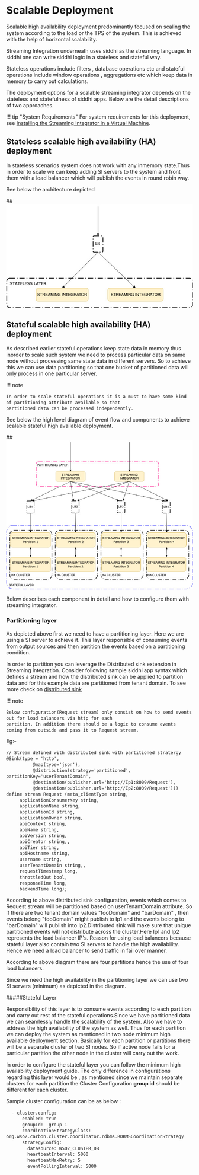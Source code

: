 # Scalable Deployment

Scalable high availability deployment predominantly focused on scaling the system according to the load or the TPS of
the system. This is achieved with the help of horizontal scalability.

Streaming Integration underneath uses siddhi as the streaming language. In siddhi one can write siddhi logic in a 
stateless and stateful way. 

Stateless operations include filters , database operations etc and stateful operations include window operations , 
aggregations etc which keep data in memory to carry out calculations.

The deployment options for a scalable streaming integrator depends on the stateless and statefulness of siddhi apps. 
Below are the detail descriptions of two approaches.

!!! tip "System Requirements"
    For system requirements for this deployment, see [Installing the Streaming Integrator in a Virtual Machine](installing-si-in-vm.md).


## Stateless scalable high availability (HA) deployment

In stateless scenarios system does not work with any inmemory state.Thus in order to scale we can keep adding SI servers
 to the system and front them with a load balancer which will publish the events in round robin way. 
 
See below the architecture depicted 

##![overview](../images/statelessDeploymentOverview.jpg?)



## Stateful scalable high availability (HA) deployment

As described earlier stateful operations keep state data in memory thus inorder to scale such system we need to process 
particular data on same node without processing same state data in different servers. So to achieve this we can use data 
partitioning so that one bucket of partitioned data will only process in one particular server. 

!!! note

    In order to scale stateful operations it is a must to have some kind of partitioning attribute available so that 
    partitioned data can be processed independently.

See below the high level diagram of event flow and components to achieve scalable stateful high available deployment.

##![overview](../images/statefulDeploymentOverview.jpg?)

Below describes each component in detail and how to configure them with streaming integrator.

### Partitioning layer

As depicted above first we need to have a partitioning layer. Here we are using a SI server to achieve it. This layer 
responsible of consuming events from output sources and then partition the events based on a partitioning condition. 

In order to partition you can leverage the Distributed sink extension in Streaming integration. Consider following 
sample siddhi app syntax which defines a stream and how the distributed sink can be applied to partition data and for
this example data are partitioned from tenant domain. To see more check on 
<a target="_blank" href="https://siddhi.io/en/v5.0/docs/query-guide/#distributed-sink">distributed sink</a>

!!! note

    Below configuration(Request stream) only consist on how to send events out for load balancers via http for each 
    partition. In addition there should be a logic to consume events coming from outside and pass it to Request stream.

Eg:-

    // Stream defined with distributed sink with partitioned stratergy      
    @Sink(type = 'http',
              @map(type='json'),
              @distribution(strategy='partitioned', partitionKey='userTenantDomain',
              @destination(publisher.url='http://Ip1:8009/Request'),
              @destination(publisher.url='http://Ip2:8009/Request')))
    define stream Request (meta_clientType string,
         applicationConsumerKey string,
         applicationName string,
         applicationId string,
         applicationOwner string,
         apiContext string,
         apiName string,
         apiVersion string,
         apiCreator string,,
         apiTier string,
         apiHostname string,
         username string,
         userTenantDomain string,,
         requestTimestamp long,
         throttledOut bool,
         responseTime long,
         backendTime long);
         
    
According to above distributed sink configuration, events which comes to Request stream will be partitioned based on 
userTenantDomain attribute. So if there are two tenant domain values "fooDomain" and "barDomain" , then events belong 
"fooDomain" might publish to Ip1 and the events belong to "barDomain" will publish into Ip2.Distributed sink will make
sure that unique partitioned events will not distribute across the cluster.Here Ip1 and Ip2 represents the load balancer
IP's. Reason for using load balancers because stateful layer also contain two SI servers to handle the high 
availability. Hence we need a load balancer to send traffic in fail over manner.

According to above diagram there are four partitions hence the use of four load balancers.

Since we need the high availability in the partitioning layer we can use two SI servers (minimum) as depicted in the 
diagram.

#####Stateful Layer

Responsibility of this layer is to consume events according to each partition and carry out rest of the stateful 
operations.Since we have partitioned data we can seamlessly handle the scalability of the system. Also we have to address 
the high availability of the system as well. Thus for each partition we can deploy the system as mentioned in two node 
minimum high available deployment section. Basically for each partition or partitions there will be a separate cluster 
of two SI nodes. So if active node fails for a particular partition the other node in the cluster will carry out the 
work.

In order to configure the stateful layer you can follow the minimum high availability deployment guide. The only 
difference in configurations regarding this layer would be , as mentioned since we maintain separate clusters for each
partition the Cluster Configuration **group id** should be different for each cluster.

Sample cluster configuration can be as below  :

    
      - cluster.config:
          enabled: true
          groupId:  group 1
          coordinationStrategyClass: org.wso2.carbon.cluster.coordinator.rdbms.RDBMSCoordinationStrategy
          strategyConfig:
            datasource: WSO2_CLUSTER_DB
            heartbeatInterval: 5000
            heartbeatMaxRetry: 5
            eventPollingInterval: 5000
        
            
           


  

 




